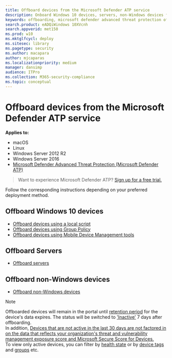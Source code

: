```yaml
---
title: Offboard devices from the Microsoft Defender ATP service
description: Onboard Windows 10 devices, servers, non-Windows devices from the Microsoft Defender ATP service
keywords: offboarding, microsoft defender advanced threat protection offboarding, windows atp offboarding
search.product: eADQiWindows 10XVcnh
search.appverid: met150
ms.prod: w10
ms.mktglfcycl: deploy
ms.sitesec: library
ms.pagetype: security
ms.author: macapara
author: mjcaparas
ms.localizationpriority: medium
manager: dansimp
audience: ITPro
ms.collection: M365-security-compliance 
ms.topic: conceptual
---
```


# Offboard devices from the Microsoft Defender ATP service

**Applies to:**
- macOS
- Linux
- Windows Server 2012 R2
- Windows Server 2016
- [Microsoft Defender Advanced Threat Protection (Microsoft Defender ATP)](https://go.microsoft.com/fwlink/p/?linkid=2069559)


>Want to experience Microsoft Defender ATP? [Sign up for a free trial.](https://www.microsoft.com/microsoft-365/windows/microsoft-defender-atp?ocid=docs-wdatp-offboarddevices-abovefoldlink)

Follow the corresponding instructions depending on your preferred deployment method.

## Offboard Windows 10 devices
- [Offboard devices using a local script](configure-endpoints-script.md#offboard-devices-using-a-local-script)
- [Offboard devices using Group Policy](configure-endpoints-gp.md#offboard-devices-using-group-policy)
- [Offboard devices using Mobile Device Management tools](configure-endpoints-mdm.md#offboard-and-monitor-devices-using-mobile-device-management-tools)

## Offboard Servers
- [Offboard servers](configure-server-endpoints.md#offboard-windows-servers)

## Offboard non-Windows devices
- [Offboard non-Windows devices](configure-endpoints-non-windows.md#offboard-non-windows-devices)

>[!NOTE]
> Offboarded devices will remain in the portal until [retention period](data-storage-privacy.md#how-long-will-microsoft-store-my-data-what-is-microsofts-data-retention-policy) for the device's data expires. The status will be switched to ['Inactive'](fix-unhealthy-sensors.md#inactive-devices) 7 days after offboarding. <br> 
> In addition, [Devices that are not active in the last 30 days are not factored in on the data that reflects your organization's threat and vulnerability management exposure score and Microsoft Secure Score for Devices.](tvm-dashboard-insights.md) <br>
> To view only active devices, you can filter by [health state](machines-view-overview.md#health-state) or by [device tags](machine-tags.md) and [groups](machine-groups.md) etc. 
